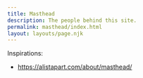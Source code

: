 ```yaml
---
title: Masthead
description: The people behind this site.
permalink: masthead/index.html
layout: layouts/page.njk
---
```

Inspirations: 
- https://alistapart.com/about/masthead/